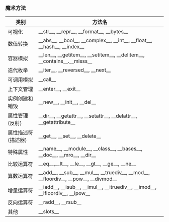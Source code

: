 ### 魔术方法

| 类别               | 方法名                                                       |
| ------------------ | ------------------------------------------------------------ |
| 可视化             | \_\_str\_\_, \_\_repr\_\_, \_\_format\_\_, \_\_bytes\_\_     |
| 数值转换           | \_\_abs\_\_, \_\_bool\_\_, \_\_complex\_\_, \_\_int\_\_, \_\_float\_\_, \_\_hash\_\_, \_\_index\_\_ |
| 容器模拟           | \_\_len\_\_, \_\_getitem\_\_, \_\_setitem\_\_, \_\_delitem\_\_, \_\_contains\_\_.\_\_misss\_\_ |
| 迭代枚举           | \_\_iter\_\_, \_\_reversed\_\_, \_\_next\_\_                 |
| 可调用模拟         | \_\_call\_\_                                                 |
| 上下文管理         | \_\_enter\_\_, \_\_exit\_\_                                  |
| 实例创建和销毁     | \_\_new\_\_, \_\_init\_\_, \_\_del\_\_                       |
| 属性管理(反射)     | \_\_dir\_\_, \_\_getattr\_\_, \_\_setattr\_\_, \_\_delattr\_\_, \_\_getattribute\_\_ |
| 属性描述符(描述器) | \_\_get\_\_, \_\_set\_\_, \_\_delete\_\_                     |
| 特殊属性           | \_\_name\_\_, \_\_module\_\_, \_\_class\_\_, \_\_bases\_\_, \_\_doc\_\_, \_\_mro\_\_, \_\_dir\_\_ |
| 比较运算符         | \_\_eq\_\_,\_\_lt\_\_, \_\_le\_\_, \_\_gt\_\_, \_\_ge\_\_, \_\_ne\_\_ |
| 算数运算符         | \_\_add\_\_, \_\_sub\_\_, \_\_mul\_\_, \_\_truediv\_\_, \_\_mod\_\_, \_\_floordiv\_\_, \_\_pow\_\_, \_\_divmod\_\_ |
| 增量运算符         | \_\_iadd\_\_, \_\_isub\_\_, \_\_imul\_\_, \_\_itruediv\_\_, \_\_imod\_\_, \_\_ifloordiv\_\_, \_\_ipow\_\_ |
| 反向运算符         | \_\_radd\_\_, \_\_rsub\_\_                                   |
| 其他               | \_\_slots\_\_                                                |





